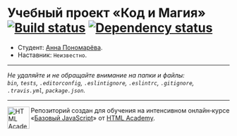 # Учебный проект «Код и Магия» [![Build status][travis-image]][travis-url] [![Dependency status][dependency-image]][dependency-url]

* Студент: [Анна Пономарёва](https://up.htmlacademy.ru/javascript/8/user/153610).
* Наставник: `Неизвестно`.

---

_Не удаляйте и не обращайте внимание на папки и файлы:_<br>
_`bin`, `tests`, `.editorconfig`, `.eslintignore`, `.eslintrc`, `.gitignore`, `.travis.yml`, `package.json`._

---

<a href="https://htmlacademy.ru/intensive/javascript"><img align="left" width="50" height="50" title="HTML Academy" src="https://up.htmlacademy.ru/static/img/intensive/javascript/logo-for-github.svg"></a>

Репозиторий создан для обучения на интенсивном онлайн‑курсе «[Базовый JavaScript](https://htmlacademy.ru/intensive/javascript)» от [HTML Academy](https://htmlacademy.ru).

[travis-image]: https://travis-ci.org/htmlacademy-javascript/153610-code-and-magick.svg?branch=master
[travis-url]: https://travis-ci.org/htmlacademy-javascript/153610-code-and-magick
[dependency-image]: https://david-dm.org/htmlacademy-javascript/153610-code-and-magick.svg?style=flat-square
[dependency-url]: https://david-dm.org/htmlacademy-javascript/153610-code-and-magick
